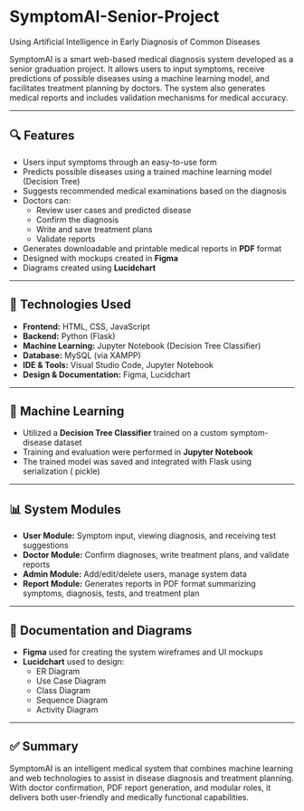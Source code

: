 # SymptomAI-Senior-Project
 Using Artificial Intelligence in Early Diagnosis of Common Diseases



SymptomAI is a smart web-based medical diagnosis system developed as a senior graduation project. It allows users to input symptoms, receive predictions of possible diseases using a machine learning model, and facilitates treatment planning by doctors. The system also generates medical reports and includes validation mechanisms for medical accuracy.

---

## 🔍 Features
- Users input symptoms through an easy-to-use form
- Predicts possible diseases using a trained machine learning model (Decision Tree)
- Suggests recommended medical examinations based on the diagnosis
- Doctors can:
  - Review user cases and predicted disease
  - Confirm the diagnosis
  - Write and save treatment plans
  - Validate reports
- Generates downloadable and printable medical reports in **PDF** format
- Designed with mockups created in **Figma**
- Diagrams created using **Lucidchart**

---

## 🔧 Technologies Used
- **Frontend:** HTML, CSS, JavaScript
- **Backend:** Python (Flask)
- **Machine Learning:** Jupyter Notebook (Decision Tree Classifier)
- **Database:** MySQL (via XAMPP)
- **IDE & Tools:** Visual Studio Code, Jupyter Notebook
- **Design & Documentation:** Figma, Lucidchart

---

## 🧠 Machine Learning
- Utilized a **Decision Tree Classifier** trained on a custom symptom-disease dataset
- Training and evaluation were performed in **Jupyter Notebook**
- The trained model was saved and integrated with Flask using serialization ( pickle)

---


## 📊 System Modules
- **User Module:** Symptom input, viewing diagnosis, and receiving test suggestions
- **Doctor Module:** Confirm diagnoses, write treatment plans, and validate reports
- **Admin Module:** Add/edit/delete users, manage system data
- **Report Module:** Generates reports in PDF format summarizing symptoms, diagnosis, tests, and treatment plan

---

## 📃 Documentation and Diagrams
- **Figma** used for creating the system wireframes and UI mockups
- **Lucidchart** used to design:
  - ER Diagram
  - Use Case Diagram
  - Class Diagram
  - Sequence Diagram
  - Activity Diagram

---

## ✅ Summary
SymptomAI is an intelligent medical system that combines machine learning and web technologies to assist in disease diagnosis and treatment planning. With doctor confirmation, PDF report generation, and modular roles, it delivers both user-friendly and medically functional capabilities.


